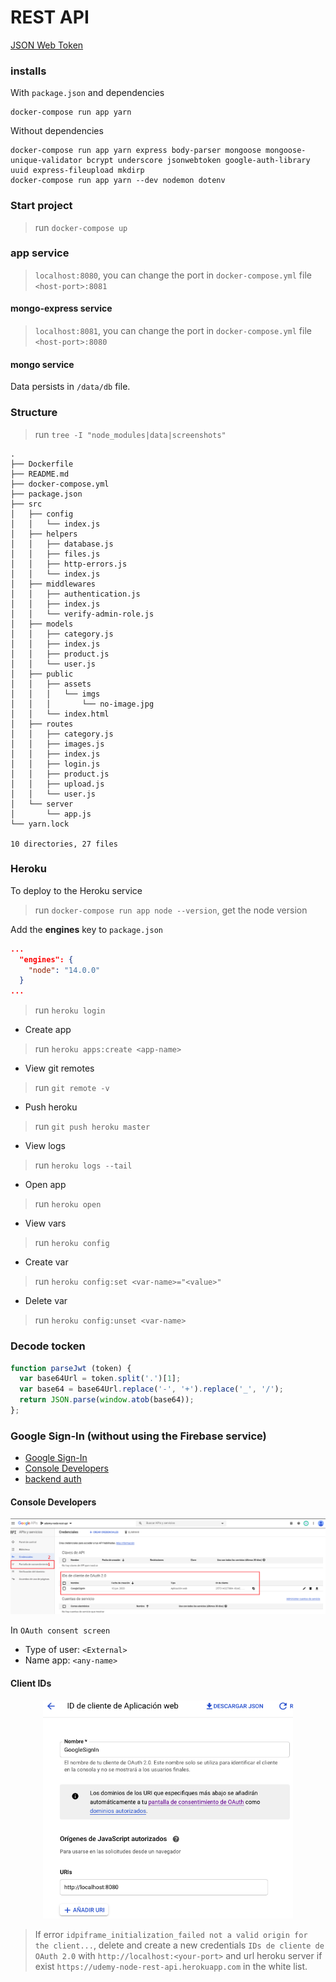 # REST API

[JSON Web Token][jwt]

### installs

With `package.json` and dependencies
```shell
docker-compose run app yarn
```

Without dependencies
```shell
docker-compose run app yarn express body-parser mongoose mongoose-unique-validator bcrypt underscore jsonwebtoken google-auth-library uuid express-fileupload mkdirp
docker-compose run app yarn --dev nodemon dotenv
```

### Start project

> run `docker-compose up`

### app service

> `localhost:8080`, you can change the port in `docker-compose.yml` file `<host-port>:8081`

#### mongo-express service

> `localhost:8081`, you can change the port in `docker-compose.yml` file `<host-port>:8080`

#### mongo service

Data persists in `/data/db` file.

### Structure

> run `tree -I "node_modules|data|screenshots"`
```shell
.
├── Dockerfile
├── README.md
├── docker-compose.yml
├── package.json
├── src
│   ├── config
│   │   └── index.js
│   ├── helpers
│   │   ├── database.js
│   │   ├── files.js
│   │   ├── http-errors.js
│   │   └── index.js
│   ├── middlewares
│   │   ├── authentication.js
│   │   ├── index.js
│   │   └── verify-admin-role.js
│   ├── models
│   │   ├── category.js
│   │   ├── index.js
│   │   ├── product.js
│   │   └── user.js
│   ├── public
│   │   ├── assets
│   │   │   └── imgs
│   │   │       └── no-image.jpg
│   │   └── index.html
│   ├── routes
│   │   ├── category.js
│   │   ├── images.js
│   │   ├── index.js
│   │   ├── login.js
│   │   ├── product.js
│   │   ├── upload.js
│   │   └── user.js
│   └── server
│       └── app.js
└── yarn.lock

10 directories, 27 files
```

### Heroku

To deploy to the Heroku service

> run `docker-compose run app node --version`, get the node version

Add the **engines** key to `package.json`
```json
...
  "engines": {
    "node": "14.0.0"
  }
...
```

> run `heroku login`

- Create app
> run `heroku apps:create <app-name>`

- View git remotes
> run `git remote -v`

- Push heroku
> run `git push heroku master`

- View logs
> run `heroku logs --tail`

- Open app
> run `heroku open`

- View vars
> run `heroku config`

- Create var
> run `heroku config:set <var-name>="<value>"`

- Delete var
> run `heroku config:unset <var-name>`

### Decode tocken

```javascript
function parseJwt (token) {
  var base64Url = token.split('.')[1];
  var base64 = base64Url.replace('-', '+').replace('_', '/');
  return JSON.parse(window.atob(base64));
};
```

### Google Sign-In (without using the Firebase service)

- [Google Sign-In][sign_in]
- [Console Developers][console_developers]
- [backend auth][backend_auth]

#### Console Developers
<p align="center">
  <kbd>
    <img src="screenshots/console-developers.png" title="console developers"  width="800px" height="auto">
  </kbd>
</p>

In `OAuth consent screen`

- Type of user: `<External>`
- Name app: `<any-name>`

#### Client IDs

<p align="center">
  <kbd>
    <img src="screenshots/client-id-oauth-2_0.png" title="client id oauth 2.0"  width="400px" height="auto">
  </kbd>
</p>

> If error `idpiframe_initialization_failed not a valid origin for the client...`, delete and create a new credentials `IDs de cliente de OAuth 2.0` with `http://localhost:<your-port>` and url heroku server if exist `https://udemy-node-rest-api.herokuapp.com` in the white list.

[jwt]: https://jwt.io/
[sign_in]: https://developers.google.com/identity/sign-in/web/sign-in
[console_developers]: https://console.developers.google.com/apis/credentials
[backend_auth]: https://developers.google.com/identity/sign-in/web/backend-auth

